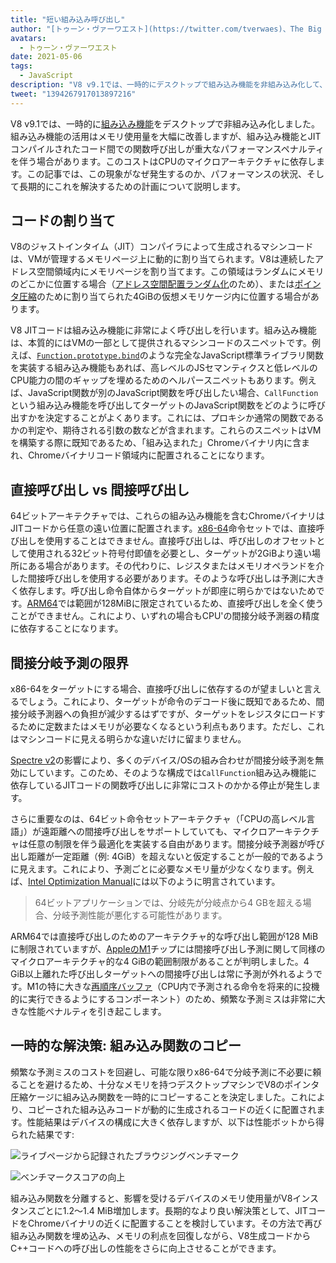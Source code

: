 ```yaml
---
title: "短い組み込み呼び出し"
author: "[トゥーン・ヴァーワエスト](https://twitter.com/tverwaes)、The Big Short"
avatars: 
  - トゥーン・ヴァーワエスト
date: 2021-05-06
tags: 
  - JavaScript
description: "V8 v9.1では、一時的にデスクトップで組み込み機能を非組み込み化して、間接呼び出し距離の問題によるパフォーマンス低下を回避しました。"
tweet: "1394267917013897216"
---
```


V8 v9.1では、一時的に[組み込み機能](https://v8.dev/blog/embedded-builtins)をデスクトップで非組み込み化しました。組み込み機能の活用はメモリ使用量を大幅に改善しますが、組み込み機能とJITコンパイルされたコード間での関数呼び出しが重大なパフォーマンスペナルティを伴う場合があります。このコストはCPUのマイクロアーキテクチャに依存します。この記事では、この現象がなぜ発生するのか、パフォーマンスの状況、そして長期的にこれを解決するための計画について説明します。

<!--truncate-->
## コードの割り当て

V8のジャストインタイム（JIT）コンパイラによって生成されるマシンコードは、VMが管理するメモリページ上に動的に割り当てられます。V8は連続したアドレス空間領域内にメモリページを割り当てます。この領域はランダムにメモリのどこかに位置する場合（[アドレス空間配置ランダム化](https://en.wikipedia.org/wiki/Address_space_layout_randomization)のため）、または[ポインタ圧縮](https://v8.dev/blog/pointer-compression)のために割り当てられた4GiBの仮想メモリケージ内に位置する場合があります。

V8 JITコードは組み込み機能に非常によく呼び出しを行います。組み込み機能は、本質的にはVMの一部として提供されるマシンコードのスニペットです。例えば、[`Function.prototype.bind`](https://developer.mozilla.org/docs/Web/JavaScript/Reference/Global_objects/Function/bind)のような完全なJavaScript標準ライブラリ関数を実装する組み込み機能もあれば、高レベルのJSセマンティクスと低レベルのCPU能力の間のギャップを埋めるためのヘルパースニペットもあります。例えば、JavaScript関数が別のJavaScript関数を呼び出したい場合、`CallFunction`という組み込み機能を呼び出してターゲットのJavaScript関数をどのように呼び出すかを決定することがよくあります。これには、プロキシか通常の関数であるかの判定や、期待される引数の数などが含まれます。これらのスニペットはVMを構築する際に既知であるため、「組み込まれた」Chromeバイナリ内に含まれ、Chromeバイナリコード領域内に配置されることになります。

## 直接呼び出し vs 間接呼び出し

64ビットアーキテクチャでは、これらの組み込み機能を含むChromeバイナリはJITコードから任意の遠い位置に配置されます。[x86-64](https://en.wikipedia.org/wiki/X86-64)命令セットでは、直接呼び出しを使用することはできません。直接呼び出しは、呼び出しのオフセットとして使用される32ビット符号付即値を必要とし、ターゲットが2GiBより遠い場所にある場合があります。その代わりに、レジスタまたはメモリオペランドを介した間接呼び出しを使用する必要があります。そのような呼び出しは予測に大きく依存します。呼び出し命令自体からターゲットが即座に明らかではないためです。[ARM64](https://en.wikipedia.org/wiki/AArch64)では範囲が128MiBに限定されているため、直接呼び出しを全く使うことができません。これにより、いずれの場合もCPU'の間接分岐予測器の精度に依存することになります。

## 間接分岐予測の限界

x86-64をターゲットにする場合、直接呼び出しに依存するのが望ましいと言えるでしょう。これにより、ターゲットが命令のデコード後に既知であるため、間接分岐予測器への負担が減少するはずですが、ターゲットをレジスタにロードするために定数またはメモリが必要なくなるという利点もあります。ただし、これはマシンコードに見える明らかな違いだけに留まりません。

[Spectre v2](https://googleprojectzero.blogspot.com/2018/01/reading-privileged-memory-with-side.html)の影響により、多くのデバイス/OSの組み合わせが間接分岐予測を無効にしています。このため、そのような構成では`CallFunction`組み込み機能に依存しているJITコードの関数呼び出しに非常にコストのかかる停止が発生します。

さらに重要なのは、64ビット命令セットアーキテクチャ（「CPUの高レベル言語」）が遠距離への間接呼び出しをサポートしていても、マイクロアーキテクチャは任意の制限を伴う最適化を実装する自由があります。間接分岐予測器が呼び出し距離が一定距離（例: 4GiB）を超えないと仮定することが一般的であるように見えます。これにより、予測ごとに必要なメモリ量が少なくなります。例えば、[Intel Optimization Manual](https://www.intel.com/content/dam/www/public/us/en/documents/manuals/64-ia-32-architectures-optimization-manual.pdf)には以下のように明言されています。

> 64ビットアプリケーションでは、分岐先が分岐点から4 GBを超える場合、分岐予測性能が悪化する可能性があります。

ARM64では直接呼び出しのためのアーキテクチャ的な呼び出し範囲が128 MiBに制限されていますが、[AppleのM1](https://en.wikipedia.org/wiki/Apple_M1)チップには間接呼び出し予測に関して同様のマイクロアーキテクチャ的な4 GiBの範囲制限があることが判明しました。4 GiB以上離れた呼び出しターゲットへの間接呼び出しは常に予測が外れるようです。M1の特に大きな[再順序バッファ](https://en.wikipedia.org/wiki/Re-order_buffer)（CPU内で予測される命令を将来的に投機的に実行できるようにするコンポーネント）のため、頻繁な予測ミスは非常に大きな性能ペナルティを引き起こします。

## 一時的な解決策: 組み込み関数のコピー

頻繁な予測ミスのコストを回避し、可能な限りx86-64で分岐予測に不必要に頼ることを避けるため、十分なメモリを持つデスクトップマシンでV8のポインタ圧縮ケージに組み込み関数を一時的にコピーすることを決定しました。これにより、コピーされた組み込みコードが動的に生成されるコードの近くに配置されます。性能結果はデバイスの構成に大きく依存しますが、以下は性能ボットから得られた結果です:

![ライブページから記録されたブラウジングベンチマーク](/_img/short-builtin-calls/v8-browsing.svg)

![ベンチマークスコアの向上](/_img/short-builtin-calls/benchmarks.svg)

組み込み関数を分離すると、影響を受けるデバイスのメモリ使用量がV8インスタンスごとに1.2～1.4 MiB増加します。長期的なより良い解決策として、JITコードをChromeバイナリの近くに配置することを検討しています。その方法で再び組み込み関数を埋め込み、メモリの利点を回復しながら、V8生成コードからC++コードへの呼び出しの性能をさらに向上させることができます。
